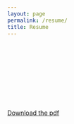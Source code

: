 ```yaml
---
layout: page
permalink: /resume/
title: Resume
---
```



<div>
 <object data="https://drive.google.com/file/d/1oepxKA87XeFhgr1oqteeluqwo0NCdejM/preview" type="application/pdf" width="100%" height="500">
   <embed src="https://drive.google.com/file/d/1oepxKA87XeFhgr1oqteeluqwo0NCdejM/preview" type="application/pdf">
 </object>
</div>
<a href="https://drive.google.com/file/d/1oepxKA87XeFhgr1oqteeluqwo0NCdejM/preview" download="ShaneNguyenResume.pdf" target = "_blank">Download the pdf</a>
